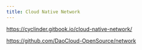 ```yaml
---
title: Cloud Native Network
---
```

https://cyclinder.gitbook.io/cloud-native-network/

https://github.com/DaoCloud-OpenSource/network